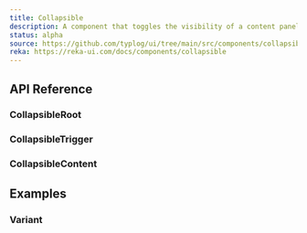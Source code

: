 ```yaml
---
title: Collapsible
description: A component that toggles the visibility of a content panel on user interaction.
status: alpha
source: https://github.com/typlog/ui/tree/main/src/components/collapsible
reka: https://reka-ui.com/docs/components/collapsible
---
```


<Example name="collapsible/Overview.vue" variant="hide" />

## API Reference

### CollapsibleRoot

<PropsTable name="CollapsibleRoot" />

### CollapsibleTrigger

<PropsTable name="CollapsibleTrigger" />

### CollapsibleContent

<PropsTable name="CollapsibleContent" />

## Examples

### Variant

<Example name="collapsible/Variant.vue" />
